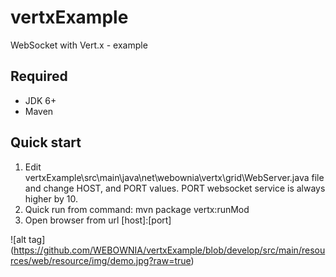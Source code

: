 # vertxExample
WebSocket with Vert.x - example

## Required
- JDK 6+
- Maven


## Quick start
1. Edit vertxExample\src\main\java\net\webownia\vertx\grid\WebServer.java file and change HOST, and PORT values. PORT websocket service is always higher by 10.
2. Quick run from command: mvn package vertx:runMod
3. Open browser from url [host]:[port]


![alt tag] (https://github.com/WEBOWNIA/vertxExample/blob/develop/src/main/resources/web/resource/img/demo.jpg?raw=true)

